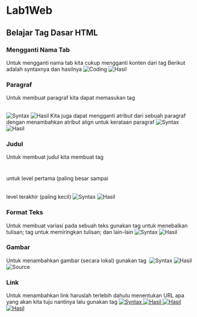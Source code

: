 # Lab1Web
## Belajar Tag Dasar HTML

### Mengganti Nama Tab
Untuk mengganti nama tab kita cukup mengganti konten dari tag <title></title>
Berikut adalah syntaxnya dan hasilnya
![Coding](Screenshot/Tab2.png)
![Hasil](screenshot/Tab1.png)
### Paragraf
Untuk membuat paragraf kita dapat memasukan tag <p></p>  
![Syntax](Screenshot/Paragraf2.png)
![Hasil](screenshot/Paragraf1.png)
Kita juga dapat mengganti atribut dari sebuah paragraf dengan menambahkan 
atribut align untuk kerataan paragraf
![Syntax](Screenshot/Paragraf4.png)
![Hasil](screenshot/Paragraf3.png)
### Judul
Untuk membuat judul kita membuat tag <h1></h1> untuk level pertama (paling 
besar sampai <h6></h6> level terakhir (paling kecil)
![Syntax](Screenshot/Judul2.png)
![Hasil](screenshot/Judul1.png)
### Format Teks
Untuk membuat variasi pada sebuah teks gunakan tag <b></b> untuk menebalkan 
tulisan; tag <i></i> untuk memiringkan tulisan; dan lain-lain
![Syntax](Screenshot/Format2.png)
![Hasil](screenshot/Format1.png)
### Gambar
Untuk menambahkan gambar (secara lokal) gunakan tag <img src>
![Syntax](Screenshot/Gambar3.png)
![Hasil](screenshot/Gambar1.png)
![Source](Screenshot/Gambar2.png)
### Link
Untuk menambahkan link haruslah terlebih dahulu menentukan URL apa yang akan 
kita tuju nantinya lalu gunakan tag <a href>
![Syntax](Screenshot/Link4.png)
![Hasil](screenshot/Link1.png)
![Hasil](Screenshot/Link2.png)
![Hasil](Screenshot/Link3.png)